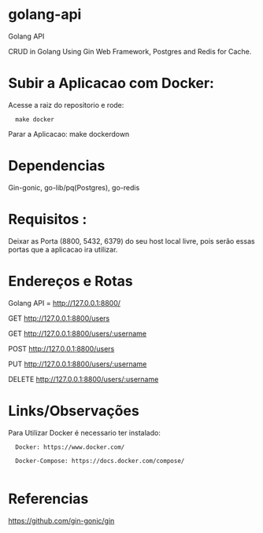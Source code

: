 # golang-api
Golang API

CRUD in Golang Using Gin Web Framework, Postgres and Redis for Cache.

# Subir a Aplicacao com Docker:
  Acesse a raiz do repositorio e rode: 
  
```  
  make docker  
```

  Parar a Aplicacao: make dockerdown

# Dependencias

Gin-gonic, go-lib/pq(Postgres), go-redis

# Requisitos :

Deixar as Porta (8800, 5432, 6379) do seu host local livre, pois serão essas portas que a aplicacao ira utilizar.

# Endereços e Rotas

Golang API = http://127.0.0.1:8800/

GET http://127.0.0.1:8800/users

GET http://127.0.0.1:8800/users/:username

POST http://127.0.0.1:8800/users

PUT http://127.0.0.1:8800/users/:username

DELETE http://127.0.0.1:8800/users/:username


# Links/Observações

Para Utilizar Docker é necessario ter instalado:

```  
  Docker: https://www.docker.com/

  Docker-Compose: https://docs.docker.com/compose/
  
```  

# Referencias

https://github.com/gin-gonic/gin
